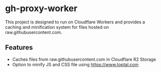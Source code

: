 gh-proxy-worker
===

This project is designed to run on Cloudflare Workers and provides a caching and minification system for files hosted on raw.githubusercontent.com.

Features
--------

* Caches files from raw.githubusercontent.com in Cloudflare R2 Storage
* Option to minify JS and CSS file using https://www.toptal.com